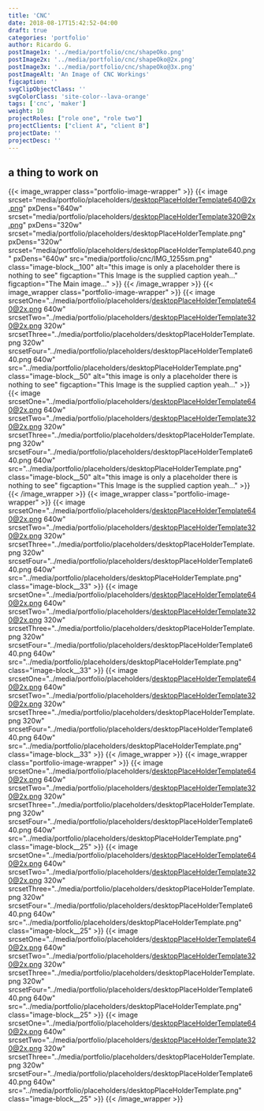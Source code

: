 ```yaml
---
title: 'CNC'
date: 2018-08-17T15:42:52-04:00
draft: true
categories: 'portfolio'
author: Ricardo G.
postImage1x: '../media/portfolio/cnc/shapeOko.png'
postImage2x: '../media/portfolio/cnc/shapeOko@2x.png'
postImage3x: '../media/portfolio/cnc/shapeOko@3x.png'
postImageAlt: 'An Image of CNC Workings'
figcaption: ''
svgClipObjectClass: ''
svgColorClass: 'site-color--lava-orange'
tags: ['cnc', 'maker']
weight: 10
projectRoles: ["role one", "role two"]
projectClients: ["client A", "client B"]
projectDate: ''
projectDesc: ''
---
```


## a thing to work on

{{< image_wrapper class="portfolio-image-wrapper" >}}
{{< image srcset="media/portfolio/placeholders/desktopPlaceHolderTemplate640@2x.png" pxDens="640w" srcset="media/portfolio/placeholders/desktopPlaceHolderTemplate320@2x.png" pxDens="320w" srcset="media/portfolio/placeholders/desktopPlaceHolderTemplate.png" pxDens="320w" srcset="media/portfolio/placeholders/desktopPlaceHolderTemplate640.png" pxDens="640w" src="media/portfolio/cnc/IMG_1255sm.png" class="image-block__100" alt="this image is only a placeholder there is nothing to see" figcaption="This Image is the supplied caption yeah..." figcaption="The Main image..." >}}
{{< /image_wrapper >}}
{{< image_wrapper class="portfolio-image-wrapper" >}}
{{< image srcsetOne="../media/portfolio/placeholders/desktopPlaceHolderTemplate640@2x.png 640w" srcsetTwo="../media/portfolio/placeholders/desktopPlaceHolderTemplate320@2x.png 320w" srcsetThree="../media/portfolio/placeholders/desktopPlaceHolderTemplate.png 320w" srcsetFour="../media/portfolio/placeholders/desktopPlaceHolderTemplate640.png 640w" src="../media/portfolio/placeholders/desktopPlaceHolderTemplate.png" class="image-block__50" alt="this image is only a placeholder there is nothing to see" figcaption="This Image is the supplied caption yeah..." >}}
{{< image srcsetOne="../media/portfolio/placeholders/desktopPlaceHolderTemplate640@2x.png 640w" srcsetTwo="../media/portfolio/placeholders/desktopPlaceHolderTemplate320@2x.png 320w" srcsetThree="../media/portfolio/placeholders/desktopPlaceHolderTemplate.png 320w" srcsetFour="../media/portfolio/placeholders/desktopPlaceHolderTemplate640.png 640w" src="../media/portfolio/placeholders/desktopPlaceHolderTemplate.png"  class="image-block__50" alt="this image is only a placeholder there is nothing to see" figcaption="This Image is the supplied caption yeah..." >}}
{{< /image_wrapper >}}
{{< image_wrapper class="portfolio-image-wrapper" >}}
{{< image srcsetOne="../media/portfolio/placeholders/desktopPlaceHolderTemplate640@2x.png 640w" srcsetTwo="../media/portfolio/placeholders/desktopPlaceHolderTemplate320@2x.png 320w" srcsetThree="../media/portfolio/placeholders/desktopPlaceHolderTemplate.png 320w" srcsetFour="../media/portfolio/placeholders/desktopPlaceHolderTemplate640.png 640w" src="../media/portfolio/placeholders/desktopPlaceHolderTemplate.png" class="image-block__33" >}}
{{< image
    srcsetOne="../media/portfolio/placeholders/desktopPlaceHolderTemplate640@2x.png 640w"
    srcsetTwo="../media/portfolio/placeholders/desktopPlaceHolderTemplate320@2x.png 320w"
    srcsetThree="../media/portfolio/placeholders/desktopPlaceHolderTemplate.png 320w"
    srcsetFour="../media/portfolio/placeholders/desktopPlaceHolderTemplate640.png 640w"
    src="../media/portfolio/placeholders/desktopPlaceHolderTemplate.png"
    class="image-block__33" >}}
{{< image
    srcsetOne="../media/portfolio/placeholders/desktopPlaceHolderTemplate640@2x.png 640w"
    srcsetTwo="../media/portfolio/placeholders/desktopPlaceHolderTemplate320@2x.png 320w"
    srcsetThree="../media/portfolio/placeholders/desktopPlaceHolderTemplate.png 320w"
    srcsetFour="../media/portfolio/placeholders/desktopPlaceHolderTemplate640.png 640w"
    src="../media/portfolio/placeholders/desktopPlaceHolderTemplate.png"
    class="image-block__33" >}}
{{< /image_wrapper >}}
{{< image_wrapper class="portfolio-image-wrapper" >}}
{{< image
    srcsetOne="../media/portfolio/placeholders/desktopPlaceHolderTemplate640@2x.png 640w"
    srcsetTwo="../media/portfolio/placeholders/desktopPlaceHolderTemplate320@2x.png 320w"
    srcsetThree="../media/portfolio/placeholders/desktopPlaceHolderTemplate.png 320w"
    srcsetFour="../media/portfolio/placeholders/desktopPlaceHolderTemplate640.png 640w"
    src="../media/portfolio/placeholders/desktopPlaceHolderTemplate.png"
    class="image-block__25" >}}
{{< image
    srcsetOne="../media/portfolio/placeholders/desktopPlaceHolderTemplate640@2x.png 640w"
    srcsetTwo="../media/portfolio/placeholders/desktopPlaceHolderTemplate320@2x.png 320w"
    srcsetThree="../media/portfolio/placeholders/desktopPlaceHolderTemplate.png 320w"
    srcsetFour="../media/portfolio/placeholders/desktopPlaceHolderTemplate640.png 640w"
    src="../media/portfolio/placeholders/desktopPlaceHolderTemplate.png"
    class="image-block__25" >}}
{{< image
    srcsetOne="../media/portfolio/placeholders/desktopPlaceHolderTemplate640@2x.png 640w"
    srcsetTwo="../media/portfolio/placeholders/desktopPlaceHolderTemplate320@2x.png 320w"
    srcsetThree="../media/portfolio/placeholders/desktopPlaceHolderTemplate.png 320w"
    srcsetFour="../media/portfolio/placeholders/desktopPlaceHolderTemplate640.png 640w"
    src="../media/portfolio/placeholders/desktopPlaceHolderTemplate.png"
    class="image-block__25" >}}
{{< image
    srcsetOne="../media/portfolio/placeholders/desktopPlaceHolderTemplate640@2x.png 640w"
    srcsetTwo="../media/portfolio/placeholders/desktopPlaceHolderTemplate320@2x.png 320w"
    srcsetThree="../media/portfolio/placeholders/desktopPlaceHolderTemplate.png 320w"
    srcsetFour="../media/portfolio/placeholders/desktopPlaceHolderTemplate640.png 640w"
    src="../media/portfolio/placeholders/desktopPlaceHolderTemplate.png"
    class="image-block__25" >}}
{{< /image_wrapper >}}
